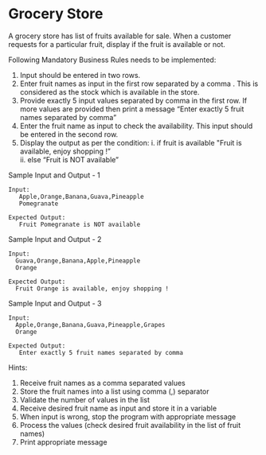 # Grocery Store 
A grocery store has list of fruits available for sale. When a customer requests for a particular fruit, display if the fruit is available or not.

Following Mandatory Business Rules needs to be implemented: 

1. Input should be entered in two rows.
2. Enter fruit names as input in the first row separated by a comma . This is considered as the stock which is available in the store.
3. Provide exactly 5 input values separated by comma in the first row. If more values are provided then  print a message “Enter exactly 5 fruit names separated by comma”
4. Enter the fruit name as input to check the availability. This input should be entered in the second row.
5. Display the output as per the condition:
    i. if fruit is available  "Fruit <FruitName> is available, enjoy shopping !”  
    ii. else  “Fruit <fruitname> is NOT available”

Sample Input and Output - 1

    Input:
       Apple,Orange,Banana,Guava,Pineapple
       Pomegranate 

    Expected Output:
       Fruit Pomegranate is NOT available

Sample Input and Output - 2

    Input:
      Guava,Orange,Banana,Apple,Pineapple
      Orange

    Expected Output:
      Fruit Orange is available, enjoy shopping !

Sample Input and Output - 3

    Input:
      Apple,Orange,Banana,Guava,Pineapple,Grapes
      Orange

    Expected Output:
       Enter exactly 5 fruit names separated by comma

 
Hints:
1. Receive fruit names as a comma separated values
2. Store the fruit names into a list using comma (,) separator
3. Validate the number of values in the list
4. Receive desired fruit name as input and store it in a variable
5. When input is wrong, stop the program with appropriate message
6. Process the values (check desired fruit availability in the list of fruit names)
7. Print appropriate message
